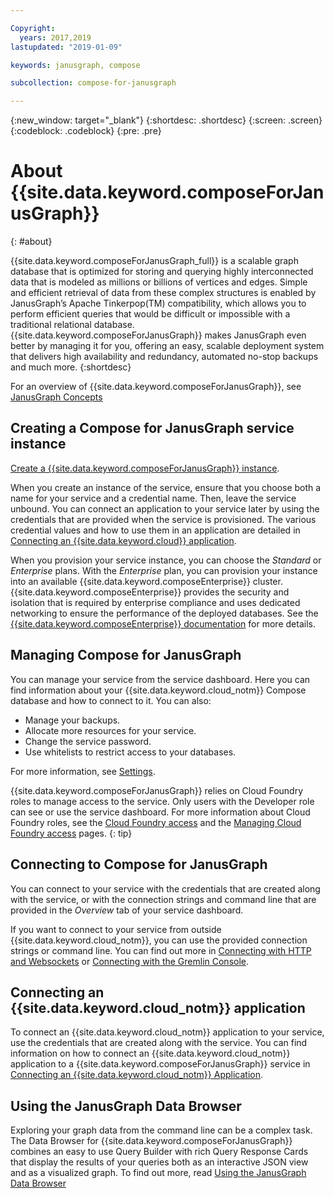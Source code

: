 ```yaml
---

Copyright:
  years: 2017,2019
lastupdated: "2019-01-09"

keywords: janusgraph, compose

subcollection: compose-for-janusgraph

---
```


{:new_window: target="_blank"}
{:shortdesc: .shortdesc}
{:screen: .screen}
{:codeblock: .codeblock}
{:pre: .pre}

# About {{site.data.keyword.composeForJanusGraph}}
{: #about}

{{site.data.keyword.composeForJanusGraph_full}} is a scalable graph database that is optimized for storing and querying highly interconnected data that is modeled as millions or billions of vertices and edges. Simple and efficient retrieval of data from these complex structures is enabled by JanusGraph’s Apache Tinkerpop(TM) compatibility, which allows you to perform efficient queries that would be difficult or impossible with a traditional relational database. {{site.data.keyword.composeForJanusGraph}} makes JanusGraph even better by managing it for you, offering an easy, scalable deployment system that delivers high availability and redundancy, automated no-stop backups and much more.
{:shortdesc}

For an overview of {{site.data.keyword.composeForJanusGraph}}, see [JanusGraph Concepts](/docs/ComposeForJanusGraph?topic=compose-for-janusgraph-concepts)

## Creating a Compose for JanusGraph service instance

[Create a {{site.data.keyword.composeForJanusGraph}} instance](https://{DomainName}/catalog/compose-for-janusgraph).

When you create an instance of the service, ensure that you choose both a name for your service and a credential name. Then, leave the service unbound. You can connect an application to your service later by using the credentials that are provided when the service is provisioned. The various credential values and how to use them in an application are detailed in [Connecting an {{site.data.keyword.cloud}} application](/docs/ComposeForJanusGraph?topic=compose-for-janusgraph-ibmcloud-cf-app).

When you provision your service instance, you can choose the *Standard* or *Enterprise* plans. With the *Enterprise* plan, you can provision your instance into an available {{site.data.keyword.composeEnterprise}} cluster. {{site.data.keyword.composeEnterprise}} provides the security and isolation that is required by enterprise compliance and uses dedicated networking to ensure the performance of the deployed databases. See the [{{site.data.keyword.composeEnterprise}} documentation](/docs/ComposeEnterprise?topic=compose-enterprise-about) for more details.

## Managing Compose for JanusGraph

You can manage your service from the service dashboard. Here you can find information about your {{site.data.keyword.cloud_notm}} Compose database and how to connect to it. You can also:
- Manage your backups.
- Allocate more resources for your service.
- Change the service password.
- Use whitelists to restrict access to your databases. 

For more information, see [Settings](/docs/ComposeForJanusGraph?topic=compose-for-janusgraph-dashboard-settings).

{{site.data.keyword.composeForJanusGraph}} relies on Cloud Foundry roles to manage access to the service. Only users with the Developer role can see or use the service dashboard. For more information about Cloud Foundry roles, see the [Cloud Foundry access](/docs/iam?topic=iam-cfaccess#cfaccess) and the [Managing Cloud Foundry access](/docs/iam?topic=iam-mngcf#mngcf) pages.
{: tip}

## Connecting to Compose for JanusGraph

You can connect to your service with the credentials that are created along with the service, or with the connection strings and command line that are provided in the *Overview* tab of your service dashboard.

If you want to connect to your service from outside {{site.data.keyword.cloud_notm}}, you can use the provided connection strings or command line. You can find out more in [Connecting with HTTP and Websockets](/docs/ComposeForJanusGraph?topic=compose-for-janusgraph-http-websockets) or [Connecting with the Gremlin Console](/docs/ComposeForJanusGraph?topic=compose-for-janusgraph-gremlin-console).

## Connecting an {{site.data.keyword.cloud_notm}} application

To connect an {{site.data.keyword.cloud_notm}} application to your service, use the credentials that are created along with the service. You can find information on how to connect an {{site.data.keyword.cloud_notm}} application to a {{site.data.keyword.composeForJanusGraph}} service in [Connecting an {{site.data.keyword.cloud_notm}} Application](/docs/ComposeForJanusGraph?topic=compose-for-janusgraph-ibmcloud-cf-app).

## Using the JanusGraph Data Browser

Exploring your graph data from the command line can be a complex task. The Data Browser for {{site.data.keyword.composeForJanusGraph}} combines an easy to use Query Builder with rich Query Response Cards that display the results of your queries both as an interactive JSON view and as a visualized graph. To find out more, read [Using the JanusGraph Data Browser](/docs/ComposeForJanusGraph?topic=compose-for-janusgraph-data-browser)

